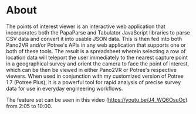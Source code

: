 # About

The points of interest viewer is an interactive web application that incorporates both the PapaParse and Tabulator JavaScript libraries to parse CSV data and convert it into usable JSON data. This is then fed into both Pano2VR and/or Potree's APIs in any web application that supports one or both of these tools. The result is a spreadsheet wherein selecting a row of location data will teleport the user immediately to the nearest capture point in a geographical survey and orient the camera to face the point of interest, which can be then be viewed in either Pano2VR or Potree's respective viewers. When used in conjunction with my customized version of Potree 1.7 (Potree Plus), it is a powerful tool for rapid analysis of precise survey data for use in everyday engineering workflows.

The feature set can be seen in this video (https://youtu.be/J4_WQ6OsuOc) from 2:05 to 10:00.